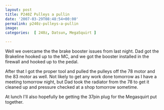 ```yaml
---
layout: post
title: P240Z Pulleys a pullin
date: '2007-03-29T08:48:54+00:00'
permalink: p240z-pulleys-a-pullin
image: 
categories:  [ 240z, Datsun, MegaSquirt ]

---
```


Well we overcame the the brake booster issues from last night. Dad got the Brakeline hooked up to the MC, and we got the booster installed in the firewall and hooked up to the pedal.

After that I got the proper tool and pulled the pulleys off the 78 motor and the 83 motor as well. Not likely to get any work done tomorrow as I have a meeting tomorrow night, but Dad took the radiator from the 78 to get it cleaned up and pressure checked at a shop tomorrow sometime.

At lunch I'll also hopefully be getting the 37pin plug for the Megasquirt put together.

